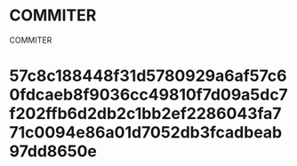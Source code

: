# COMMITER
COMMITER






# 57c8c188448f31d5780929a6af57c60fdcaeb8f9036cc49810f7d09a5dc7f202ffb6d2db2c1bb2ef2286043fa771c0094e86a01d7052db3fcadbeab97dd8650e
